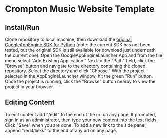 # Crompton Music Website Template

## Install/Run

Clone repository to local machine, then download the [original GoogleAppEngine SDK for Python](https://cloud.google.com/appengine/docs/python/download) (note: the current SDK has not been tested, but the original SDK is still available for download just underneath the current one). Open the GoogleAppEngineLauncher App and from the file menu select "Add Existing Application." Next to the "Path" field, click the "Browse" button and navigate to the directory containing the cloned repository. Select the directory and click "Choose." With the project selected in the AppEngineLauncher window, hit the green "Run" button. Once the project is running, click the "Browse" button nearby to view the project in your browser.

## Editing Content

To edit content add "/edit" to the end of the url on any page. If prompted, sign in as an administrator, then type your new content into the text fields. Click "Save" when you are done. To add a new link to the side panel, append "/edit/links" to the end of any url on any page.
